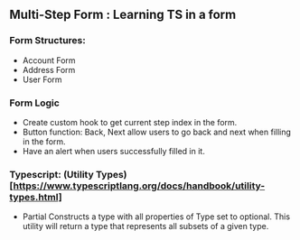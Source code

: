 ## Multi-Step Form : Learning TS in a form

### Form Structures: 
- Account Form
- Address Form
- User Form

### Form Logic
- Create custom hook to get current step index in the form.
- Button function: Back, Next allow users to go back and next when filling in the form. 
- Have an alert when users successfully filled in it.

### Typescript: (Utility Types)[https://www.typescriptlang.org/docs/handbook/utility-types.html]
- Partial<Type>
Constructs a type with all properties of Type set to optional. This utility will return a type that represents all subsets of a given type.

